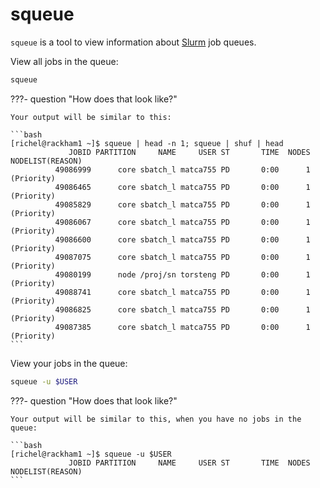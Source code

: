 # squeue

`squeue` is a tool to view information about [Slurm](../cluster_guides/slurm.md) job queues.

View all jobs in the queue:

```bash
squeue
```

???- question "How does that look like?"

    Your output will be similar to this:

    ```bash
    [richel@rackham1 ~]$ squeue | head -n 1; squeue | shuf | head
                 JOBID PARTITION     NAME     USER ST       TIME  NODES NODELIST(REASON)
              49086999      core sbatch_l matca755 PD       0:00      1 (Priority)
              49086465      core sbatch_l matca755 PD       0:00      1 (Priority)
              49085829      core sbatch_l matca755 PD       0:00      1 (Priority)
              49086067      core sbatch_l matca755 PD       0:00      1 (Priority)
              49086600      core sbatch_l matca755 PD       0:00      1 (Priority)
              49087075      core sbatch_l matca755 PD       0:00      1 (Priority)
              49080199      node /proj/sn torsteng PD       0:00      1 (Priority)
              49088741      core sbatch_l matca755 PD       0:00      1 (Priority)
              49086825      core sbatch_l matca755 PD       0:00      1 (Priority)
              49087385      core sbatch_l matca755 PD       0:00      1 (Priority)
    ```

View your jobs in the queue:

```bash
squeue -u $USER
```

???- question "How does that look like?"

    Your output will be similar to this, when you have no jobs in the queue:

    ```bash
    [richel@rackham1 ~]$ squeue -u $USER
                 JOBID PARTITION     NAME     USER ST       TIME  NODES NODELIST(REASON)
    ```
